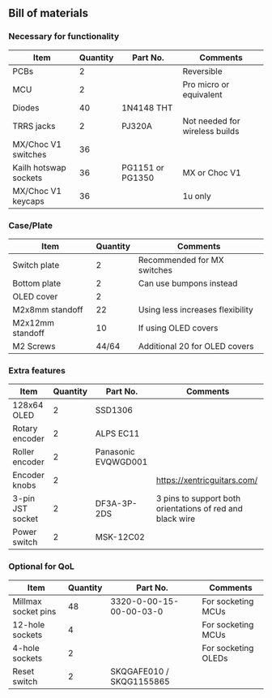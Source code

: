 ## Bill of materials
### Necessary for functionality
Item | Quantity | Part No. | Comments
-|-|-|-|
PCBs | 2 | | Reversible
MCU | 2 | | Pro micro or equivalent
Diodes | 40 | 1N4148 THT
TRRS jacks | 2 | PJ320A | Not needed for wireless builds
MX/Choc V1 switches | 36 | |
Kailh hotswap sockets | 36 | PG1151 or PG1350 | MX or Choc V1
MX/Choc V1 keycaps | 36 | | 1u only

### Case/Plate
Item | Quantity | Comments
-|-|-|
Switch plate | 2 | Recommended for MX switches
Bottom plate | 2 | Can use bumpons instead
OLED cover | 2 |
M2x8mm standoff | 22 | Using less increases flexibility
M2x12mm standoff | 10 | If using OLED covers
M2 Screws | 44/64 | Additional 20 for OLED covers

### Extra features
Item | Quantity | Part No. | Comments
-|-|-|-|
128x64 OLED | 2 | SSD1306
Rotary encoder | 2 | ALPS EC11
Roller encoder | 2 | Panasonic EVQWGD001
Encoder knobs | 2 | | https://xentricguitars.com/
3-pin JST socket | 2 | DF3A-3P-2DS | 3 pins to support both orientations of red and black wire
Power switch | 2 | MSK-12C02

### Optional for QoL
Item | Quantity | Part No. | Comments
-|-|-|-|
Millmax socket pins | 48 | 3320-0-00-15-00-00-03-0 | For socketing MCUs
12-hole sockets | 4 | | For socketing MCUs
4-hole sockets | 2 | | For socketing OLEDs
Reset switch | 2 | SKQGAFE010 / SKQG1155865| 

